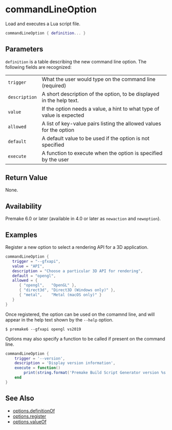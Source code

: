 # commandLineOption

Load and executes a Lua script file.

```lua
commandLineOption { definition... }
```

## Parameters

`definition` is a table describing the new command line option. The following fields are recognized:

| | |
|---------------|-----------------------------------------------------------------------|
| `trigger`     | What the user would type on the command line (required)               |
| `description` | A short description of the option, to be displayed in the help text.  |
| `value`       | If the option needs a value, a hint to what type of value is expected |
| `allowed`     | A list of key-value pairs listing the allowed values for the option   |
| `default`     | A default value to be used if the option is not specified             |
| `execute`     | A function to execute when the option is specified by the user        |

## Return Value

None.

## Availability

Premake 6.0 or later (available in 4.0 or later as `newaction` and `newoption`).

## Examples

Register a new option to select a rendering API for a 3D application.

```lua
commandLineOption {
   trigger = "--gfxapi",
   value = "API",
   description = "Choose a particular 3D API for rendering",
   default = "opengl",
   allowed = {
      { "opengl",   "OpenGL" },
      { "direct3d", "Direct3D (Windows only)" },
      { "metal",    "Metal (macOS only)" }
   }
}
```

Once registered, the option can be used on the comamnd line, and will appear in the help text shown by the `--help` option.

```
$ premake6 --gfxapi opengl vs2019
```

Options may also specify a function to be called if present on the command line.

```lua
commandLineOption {
    trigger = '--version',
    description = 'Display version information',
    execute = function()
        print(string.format('Premake Build Script Generator version %s', _PREMAKE.VERSION))
    end
}

```

## See Also

* [options.definitionOf](options.definitionOf.md)
* [options.register](options.register.md)
* [options.valueOf](options.valueOf.md)
